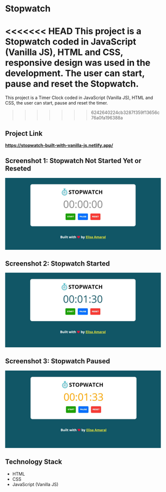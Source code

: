 # Stopwatch

<<<<<<< HEAD
This project is a Stopwatch coded in JavaScript (Vanilla JS), HTML and CSS, responsive design was used in the development. The user can start, pause and reset the Stopwatch. 
=======
This project is a Timer Clock coded in JavaScript (Vanilla JS), HTML and CSS, the user can start, pause and reset the timer.
>>>>>>> 6242640224cb3287f359f13656c76a0fa196388a

## Project Link

**https://stopwatch-built-with-vanilla-js.netlify.app/**

## Screenshot 1: Stopwatch Not Started Yet or Reseted

![Screenshot](assets/img/Screenshot_1.jpg)

## Screenshot 2: Stopwatch Started

![Screenshot](assets/img/Screenshot_2.jpg)

## Screenshot 3: Stopwatch Paused

![Screenshot](assets/img/Screenshot_3.jpg)


## Technology Stack

+ HTML
+ CSS
+ JavaScript (Vanilla JS)
